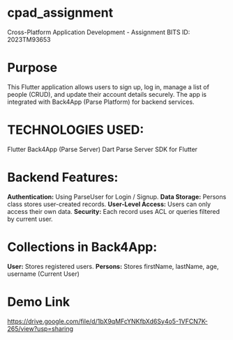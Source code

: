 # cpad_assignment

Cross-Platform Application Development - Assignment
BITS ID: 2023TM93653

# Purpose

This Flutter application allows users to sign up, log in, manage a list of people (CRUD), and update their account details securely. The app is integrated with Back4App (Parse Platform) for backend services.

# TECHNOLOGIES USED:

Flutter
Back4App (Parse Server)
Dart
Parse Server SDK for Flutter

# Backend Features:
**Authentication:** Using ParseUser for Login / Signup.
**Data Storage:** Persons class stores user-created records.
**User-Level Access:** Users can only access their own data.
**Security:** Each record uses ACL or queries filtered by current user.

# Collections in Back4App:
**User:** Stores registered users.
**Persons:** Stores firstName, lastName, age, username (Current User)

# Demo Link

https://drive.google.com/file/d/1bX9qMFcYNKfbXd6Sy4o5-1VFCN7K-265/view?usp=sharing
